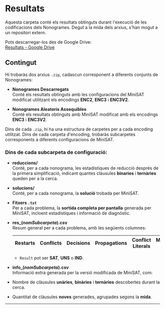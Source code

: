 # Resultats

Aquesta carpeta conté els resultats obtinguts durant l'execució de les codificacions dels Nonogrames. Degut a la mida dels arxius, s'han mogut a un repositori extern.

Pots descarregar-los des de Google Drive:  
[Resultats - Google Drive](https://drive.google.com/drive/folders/11iwLnrAlJhg3BqRHSZdIgZPv-z4yVBDI?usp=sharing)

## Contingut

Hi trobaràs dos arxius `.zip`, cadascun corresponent a diferents conjunts de Nonogrames:

- **Nonogrames Descarregats**  
  Conté els resultats obtinguts amb les configuracions del MiniSAT modificat utilitzant els encodings **ENC2**, **ENC3** i **ENC3V2**.

- **Nonogrames Aleatoris Assequibles**  
  Conté els resultats obtinguts amb MiniSAT modificat amb els encodings **ENC3** i **ENC3V2**.

Dins de cada `.zip`, hi ha una estructura de carpetes per a cada encoding utilitzat. Dins de cada carpeta d'encoding, trobaràs subcarpetes corresponents a diferents configuracions de MiniSAT.

### Dins de cada subcarpeta de configuració:

- **reduccions/**  
  Conté, per a cada nonograma, les estadístiques de reducció després de la primera simplificació, indicant quantes clàusules **binaries** i **ternàries** queden per a la cerca.

- **solucions/**  
  Conté, per a cada nonograma, la **solució** trobada per MiniSAT.

- **Fitxers `.txt`**  
  Per a cada problema, la **sortida completa per pantalla** generada per MiniSAT, incloent estadístiques i informació de diagnòstic.

- **res_(*nomSubcarpeta*).csv**  
  Resum general per a cada problema, amb les següents columnes:

  | Restarts | Conflicts | Decisions | Propagations | Conflict Literals | Memory Used | CPU Time | Execution Time | Result |
  |----------|-----------|-----------|---------------|--------------------|--------------|-----------|------------------|--------|

  - `Result` pot ser **SAT**, **UNS** o **IND**.

-  **info_(*nomSubcarpeta*).csv**  
  Informació extra generada per la versió modificada de MiniSAT, com:

  - Nombre de clàusules **unàries**, **binàries** i **ternàries** descobertes durant la cerca.
  - Quantitat de clàusules **noves** generades, agrupades segons la **mida**.

---

